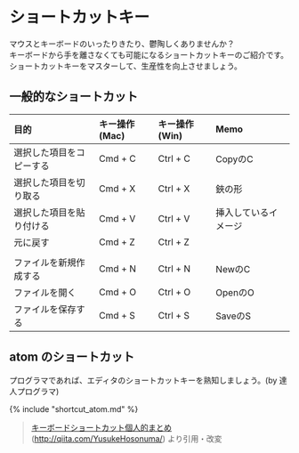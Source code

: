 # ショートカットキー

マウスとキーボードのいったりきたり、鬱陶しくありませんか？<br>
キーボードから手を離さなくても可能になるショートカットキーのご紹介です。<br>
ショートカットキーをマスターして、生産性を向上させましょう。<br>

## 一般的なショートカット

| 目的                     | キー操作(Mac) | キー操作(Win) | Memo                 |
|:-------------------------|:--------------|:--------------|:---------------------|
| 選択した項目をコピーする | Cmd + C       | Ctrl + C      | CopyのC              |
| 選択した項目を切り取る   | Cmd + X       | Ctrl + X      | 鋏の形               |
| 選択した項目を貼り付ける | Cmd + V       | Ctrl + V      | 挿入しているイメージ |
| 元に戻す                 | Cmd + Z       | Ctrl + Z      |                      |
|                          |               |               |                      |
| ファイルを新規作成する   | Cmd + N       | Ctrl + N      | NewのC               |
| ファイルを開く           | Cmd + O       | Ctrl + O      | OpenのO              |
| ファイルを保存する       | Cmd + S       | Ctrl + S      | SaveのS              |


## atom のショートカット

プログラマであれば、エディタのショートカットキーを熟知しましょう。(by 達人プログラマ)

{% include "shortcut_atom.md" %}

> [キーボードショートカット個人的まとめ](http://qiita.com/YusukeHosonuma/tems/0f687b16f0d5eeb0c18f) (http://qiita.com/YusukeHosonuma/) より引用・改変
